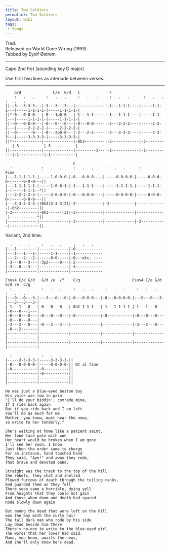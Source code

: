 ```yaml
---
title: Two Soldiers
permalink: Two Soldiers
layout: wiki
tags:
 - Songs
---
```


Trad.  
Released on World Gone Wrong (1993)  
Tabbed by Eyolf Østrem

* * * * *

Capo 2nd fret (sounding key D major)

Use first two lines as interlude between verses.

* * * * *

        G/d              C/e  G/d   C             F
        :   .   .     :   .   .     :   .   .     :   .   .      :   .   .     :   .   .
    ||--3---3-3-3---|-3---3---3---|-------------|-1---1-1-1----|-----1-1-1---|-----1-1-1-1-|-----1-1-1-1-|
    ||*-0---0-0-0---|-0---1p0-0---|-1---1-1-----|-1---1-1-1----|-----1-1-1---|-----1-1-1-1-|-----1-1-1-1-|
    ||--0---0-0-0---|-0---0---0---|-0---0-0-----|-2---2-2-2----|-----2-2-2---|-----2-2-2-2-|-----2-2-2-2-|
    ||--0-------0---|-0---2p0-0---|-2---2-2-----|-3---3-3-3----|-----3-3-3---|-----3-3-3-3-|-----3-3-3-3-|
    ||*-------------|-------------|-0h3---------|-3------------|-3-----------|-3-----------|-3-----------|
    ||--------------|-------------|---------3---|-1------------|-1-----------|-1-----------|-1-----------|

                                  C
      :   .   .     :   .   .     :   .   .     :   .   .      :   .   .                 Fine
    |---1-1-1-1-1-|-----1-0-0-0-|-0---0-0-0----|-----0-0-0-0-|-----0-0-0-0-|-----0-0-0---||
    |---1-1-1-1-1-|-----1-0-0-1-|-1---1-1-1----|-----1-1-1-1-|-----1-1-1-1-|-----1-1-1--*||
    |---2-2-2-2-2-|-----2-0-0-0-|-0---0-0-0----|-----0-0-0-0-|-----0-0-0-0-|-----0-0-0---||
    |---3-3-3-3-3-|(0h3)3-3-3(2)|-2------------|-2-----------|-------------|-0h2---------||
    |-3-----------|-0h3------(3)|-3------------|-------------|-------------|------------*||
    |-------------|-------------|-3------------|-------------|-3-----------|-------------||

Variant, 2nd time:

      :   .   .     :   .   .     :   .   .
    |---1---------|-------------|-0------------
    |---1---1---1-|-----1-1-----|-1------------
    |---2---2---2-|-----0-0-----|-0---etc. ----
    |-3---0---3---|-3p2-----0---|-2------------
    |-3---0---3---|-------------|-3------------
    |-------------|-------------|--------------

    Csus4 C/e G/d   G/d /e  /f    C/g                       Csus4 C/e G/d   G/d /e  C/g
      :   .   .     :   .   .     :   .   .     :   .   .     :   .   .     :   .   .
    |---0---0---3-|---3---0---0-|-0---0-0-0---|-0---0-0-0-0-|---0---0---3-|---3---3---3-|
    |-1---1---0---|-0---0---0---|-0h1-1-1-1---|-1---1-1-1-1-|-1---1---0---|-0---0---1---|
    |-0---0---0---|-0---0---0---|-0-----------|-0-----------|-0---0---0---|-0---0---0---|
    |-3---2---0---|-0---2---3---|-------------|-------------|-3---2---0---|-0---2-------|
    |-------------|-------------|-------------|-------------|-------------|-------------|
    |-------------|-------------|-------------|-------------|-------------|-------------|

      :   .   .     :   .   .
    |-----3-3-3-3-|-----3-3-3-3-||
    |-0---0-0-0-0-|-----0-0-0-0-|| DC al fine
    |-0-----------|-0-----------||
    |-------------|-0-----------||
    |-------------|-------------||
    |-------------|-------------||

    He was just a blue-eyed boston boy
    His voice was low in pain
    "I'll do your biddin', comrade mine,
    If I ride back again
    But if you ride back and I am left
    You'll do as much for me
    Mother, you know, must hear the news,
    so write to her tenderly."

    She's waiting at home like a patient saint,
    Her fond face pale with woe
    Her heart would be broken when I am gone
    I'll see her soon, I know.
    Just then the order came to charge
    For an instance, hand touched hand
    They said, "Aye!" and away they rode,
    That brave and devoted band.

    Straight was the track to the top of the hill
    the rebels, they shot and shelled
    Plowed furrows of death through the toiling ranks,
    And guarded them as they fell
    There soon came a horrible, dying yell
    From heights that they could not gain
    And those whom doom and death had spared
    Rode slowly down again

    But among the dead that were left on the hill
    was the boy with the curly hair
    The tall dark man who rode by his side
    Lay dead beside him there
    There's no-one to write to the blue-eyed girl
    The words that her lover had said.
    Mama, you know, awaits the news,
    And she'll only know he's dead.
